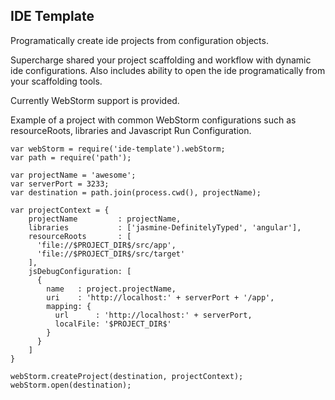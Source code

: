 ## IDE Template

Programatically create ide projects from configuration objects.

Supercharge shared your project scaffolding and workflow with dynamic ide configurations.
Also includes ability to open the ide programatically from your scaffolding tools.

Currently WebStorm support is provided.

Example of a project with common WebStorm configurations such as resourceRoots, libraries and
Javascript Run Configuration.

```
var webStorm = require('ide-template').webStorm;
var path = require('path');

var projectName = 'awesome';
var serverPort = 3233;
var destination = path.join(process.cwd(), projectName);

var projectContext = {
    projectName         : projectName,
    libraries           : ['jasmine-DefinitelyTyped', 'angular'],
    resourceRoots       : [
      'file://$PROJECT_DIR$/src/app',
      'file://$PROJECT_DIR$/src/target'
    ],
    jsDebugConfiguration: [
      {
        name   : project.projectName,
        uri    : 'http://localhost:' + serverPort + '/app',
        mapping: {
          url      : 'http://localhost:' + serverPort,
          localFile: '$PROJECT_DIR$'
        }
      }
    ]
}

webStorm.createProject(destination, projectContext);
webStorm.open(destination);
```